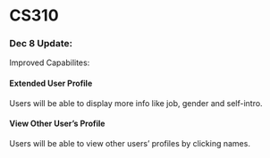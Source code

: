 # CS310
### Dec 8 Update:
Improved Capabilites: 
#### Extended User Profile
Users will be able to display more info like job, gender and self-intro.
#### View Other User’s Profile
Users will be able to view other users’ profiles by clicking names.
